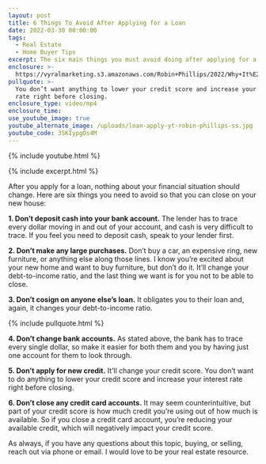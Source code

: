 ```yaml
---
layout: post
title: 6 Things To Avoid After Applying for a Loan
date: 2022-03-30 00:00:00
tags:
  - Real Estate
  - Home Buyer Tips
excerpt: The six main things you must avoid doing after applying for a mortgage.
enclosure: >-
  https://vyralmarketing.s3.amazonaws.com/Robin+Phillips/2022/Why+It%E2%80%99s+a+Good+Time+To+Buy+D.C.+Condos.mp4
pullquote: >-
  You don’t want anything to lower your credit score and increase your interest
  rate right before closing. 
enclosure_type: video/mp4
enclosure_time:
use_youtube_image: true
youtube_alternate_image: /uploads/loan-apply-yt-robin-phillips-ss.jpg
youtube_code: 3SKIypgOs4M
---
```

{% include youtube.html %}

{% include excerpt.html %}

After you apply for a loan, nothing about your financial situation should change. Here are six things you need to avoid so that you can close on your new house:

**1\. Don’t deposit cash into your bank account.** The lender has to trace every dollar moving in and out of your account, and cash is very difficult to trace. If you feel you need to deposit cash, speak to your lender first.&nbsp;

**2\. Don’t make any large purchases.** Don’t buy a car, an expensive ring, new furniture, or anything else along those lines. I know you’re excited about your new home and want to buy furniture, but don’t do it. It’ll change your debt-to-income ratio, and the last thing we want is for you not to be able to close.&nbsp;

**3\. Don’t cosign on anyone else’s loan.** It obligates you to their loan and, again, it changes your debt-to-income ratio.

{% include pullquote.html %}

**4\. Don’t change bank accounts.** As stated above, the bank has to trace every single dollar, so make it easier for both them and you by having just one account for them to look through.&nbsp;

**5\. Don’t apply for new credit.** It’ll change your credit score. You don’t want to do anything to lower your credit score and increase your interest rate right before closing.&nbsp;

**6\. Don’t close any credit card accounts.** It may seem counterintuitive, but part of your credit score is how much credit you’re using out of how much is available. So if you close a credit card account, you’re reducing your available credit, which will negatively impact your credit score.

As always, if you have any questions about this topic, buying, or selling, reach out via phone or email. I would love to be your real estate resource.
